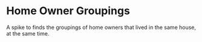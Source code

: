 # Home Owner Groupings

A spike to finds the groupings of home owners that lived in the same house, at the same time.
